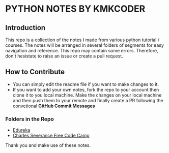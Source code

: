 # PYTHON NOTES BY KMKCODER

## Introduction

This repo is a collection of the notes I made from various python tutorial / courses. The notes will be arranged in several folders of segments for easy navigation and reference. This repo may contain some errors. Therefore, don't hesistate to raise an issue or create a pull request.

## How to Contribute
- You can simply edit the readme file if you want to make changes to it.
- If you want to add your own notes, fork the repo to your account then clone it to you local machine. Make the changes on your local machine and then push them to your remote and finally create a PR following the convetional **GitHub Commit Messages**

### Folders in the Repo
* [Edureka](Edureka/)
* [Charles Severance Free Code Camp](Charles-Severance/)

Thank you and make use of these notes.
